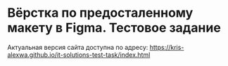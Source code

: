 # Вёрстка по предосталенному макету в Figma. Тестовое задание
Актуальная версия сайта доступна по адресу: https://kris-alexwa.github.io/it-solutions-test-task/index.html
